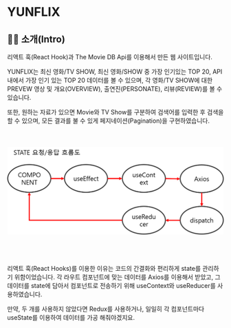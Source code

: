 # YUNFLIX

## 🙋‍♂️ 소개(Intro)

리액트 훅(React Hook)과 The Movie DB Api를 이용해서 만든 웹 사이트입니다.<br/>

YUNFLIX는 최신 영화/TV SHOW, 최신 영화/SHOW 중 가장 인기있는 TOP 20, API내에서 가장 인기 있는 TOP 20 데이터를 볼 수 있으며, 각 영화/TV SHOW에 대한 PREVEW 영상 및 개요(OVERVIEW), 출연진(PERSONATE), 리뷰(REVIEW)를 볼 수 있습니다.<br/>

또한, 원하는 자료가 있으면 Movie와 TV Show를 구분하여 검색어를 입력한 후 검색을 할 수 있으며, 모든 결과를 불 수 있게 페지네이션(Pagination)을 구현하였습니다. <br/>
<br/><br/><br/>
![screentshot](./images/state-flow.png)
<br/><br/><br/><br/>

리액트 훅(React Hooks)를 이용한 이유는 코드의 간결화와 편리하게 state를 관리하기 위함이었습니다. 각 라우트 컴포넌트에 맞는 데이터를 Axios를 이용해서 받았고, 그 데이터를 state에 담아서 컴포넌트로 전송하기 위해 useContext와 useReducer를 사용하였습니다.</br>

만약, 두 개를 사용하지 않았다면 Redux를 사용하거나, 일일히 각 컴포넌트마다 useState를 이용하여 데이터를 가공 해줘야겠지요.
